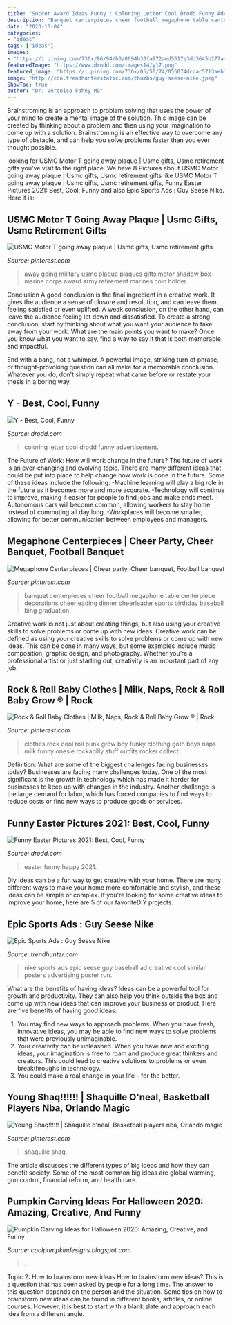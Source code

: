 ```yaml
---
title: "Soccer Award Ideas Funny : Coloring Letter Cool Drodd Funny Advertisement"
description: "Banquet centerpieces cheer football megaphone table centerpiece decorations cheerleading dinner cheerleader sports birthday baseball bing graduation"
date: "2023-10-04"
categories:
- "ideas"
tags: ["ideas"]
images:
- "https://i.pinimg.com/736x/86/94/b3/8694b30fa972aed5517e3dd3645b277a--going-away-motors.jpg"
featuredImage: "https://www.drodd.com/images14/y17.png"
featured_image: "https://i.pinimg.com/736x/05/50/74/055074dccac5713aeb38c003e5821847.jpg"
image: "http://cdn.trendhunterstatic.com/thumbs/guy-seese-nike.jpeg"
ShowToc: true
author: "Dr. Veronica Fahey MD"
---
```



Brainstroming is an approach to problem solving that uses the power of your mind to create a mental image of the solution. This image can be created by thinking about a problem and then using your imagination to come up with a solution. Brainstroming is an effective way to overcome any type of obstacle, and can help you solve problems faster than you ever thought possible.

	

		
looking for USMC Motor T going away plaque | Usmc gifts, Usmc retirement gifts you've visit to the right place. We have 8 Pictures about USMC Motor T going away plaque | Usmc gifts, Usmc retirement gifts like USMC Motor T going away plaque | Usmc gifts, Usmc retirement gifts, Funny Easter Pictures 2021: Best, Cool, Funny and also Epic Sports Ads : Guy Seese Nike. Here it is:
		
    
## USMC Motor T Going Away Plaque | Usmc Gifts, Usmc Retirement Gifts

<img loading=lazy src="https://i.pinimg.com/736x/86/94/b3/8694b30fa972aed5517e3dd3645b277a--going-away-motors.jpg" onerror="this.onerror=null;this.src='https://tse4.mm.bing.net/th?id=OIP.7ZlL4wzB11d29r8vDmzjAgHaJx&amp;pid=15.1';" alt="USMC Motor T going away plaque | Usmc gifts, Usmc retirement gifts">

_Source: pinterest.com_

>away going military usmc plaque plaques gifts motor shadow box marine corps award army retirement marines coin holder. 

	

Conclusion
A good conclusion is the final ingredient in a creative work. It gives the audience a sense of closure and resolution, and can leave them feeling satisfied or even uplifted. A weak conclusion, on the other hand, can leave the audience feeling let down and dissatisfied.
To create a strong conclusion, start by thinking about what you want your audience to take away from your work. What are the main points you want to make? Once you know what you want to say, find a way to say it that is both memorable and impactful.

End with a bang, not a whimper. A powerful image, striking turn of phrase, or thought-provoking question can all make for a memorable conclusion. Whatever you do, don't simply repeat what came before or restate your thesis in a boring way.

    
## Y - Best, Cool, Funny

<img loading=lazy src="https://www.drodd.com/images14/y17.png" onerror="this.onerror=null;this.src='https://tse3.mm.bing.net/th?id=OIP.2r7GtzspdzzhCmhbg7036AHaKD&amp;pid=15.1';" alt="Y - Best, Cool, Funny">

_Source: drodd.com_

>coloring letter cool drodd funny advertisement. 

	

The Future of Work: How will work change in the future?
The future of work is an ever-changing and evolving topic. There are many different ideas that could be put into place to help change how work is done in the future. Some of these ideas include the following: 
-Machine learning will play a big role in the future as it becomes more and more accurate. 
-Technology will continue to improve, making it easier for people to find jobs and make ends meet. 
-Autonomous cars will become common, allowing workers to stay home instead of commuting all day long. 
-Workplaces will become smaller, allowing for better communication between employees and managers.

    
## Megaphone Centerpieces | Cheer Party, Cheer Banquet, Football Banquet

<img loading=lazy src="https://i.pinimg.com/736x/7e/56/4e/7e564e46b75d270907fcf68d71b1f560--cheerleading-centerpieces-cheer-banquet-centerpieces.jpg" onerror="this.onerror=null;this.src='https://tse2.mm.bing.net/th?id=OIP.lHcvM2zzb2OgAxDLYqtUigHaNK&amp;pid=15.1';" alt="Megaphone Centerpieces | Cheer party, Cheer banquet, Football banquet">

_Source: pinterest.com_

>banquet centerpieces cheer football megaphone table centerpiece decorations cheerleading dinner cheerleader sports birthday baseball bing graduation. 

	

Creative work is not just about creating things, but also using your creative skills to solve problems or come up with new ideas.
Creative work can be defined as using your creative skills to solve problems or come up with new ideas. This can be done in many ways, but some examples include music composition, graphic design, and photography. Whether you’re a professional artist or just starting out, creativity is an important part of any job.

    
## Rock &amp; Roll Baby Clothes | Milk, Naps, Rock &amp; Roll Baby Grow ® | Rock

<img loading=lazy src="https://i.pinimg.com/736x/ee/1a/b2/ee1ab2a22f8e8bb9b5b95d8ce82e6a11--cool-baby-clothes-babies-clothes.jpg" onerror="this.onerror=null;this.src='https://tse1.mm.bing.net/th?id=OIP.68pEZ6ZarVCqhmDQ1dZLAQHaJ3&amp;pid=15.1';" alt="Rock &amp; Roll Baby Clothes | Milk, Naps, Rock &amp; Roll Baby Grow ® | Rock">

_Source: pinterest.com_

>clothes rock cool roll punk grow boy funky clothing goth boys naps milk funny onesie rockabilly stuff outfits rocker collect. 

	

Definition: What are some of the biggest challenges facing businesses today?
Businesses are facing many challenges today. One of the most significant is the growth in technology which has made it harder for businesses to keep up with changes in the industry. Another challenge is the large demand for labor, which has forced companies to find ways to reduce costs or find new ways to produce goods or services.

    
## Funny Easter Pictures 2021: Best, Cool, Funny

<img loading=lazy src="https://www.drodd.com/images10/funny-easter-pictures25.jpg" onerror="this.onerror=null;this.src='https://tse4.mm.bing.net/th?id=OIP.nhkoonz20RQ7bzXxUTYyYgAAAA&amp;pid=15.1';" alt="Funny Easter Pictures 2021: Best, Cool, Funny">

_Source: drodd.com_

>easter funny happy 2021. 

	

Diy Ideas can be a fun way to get creative with your home. There are many different ways to make your home more comfortable and stylish, and these ideas can be simple or complex. If you're looking for some creative ideas to improve your home, here are 5 of our favoriteDIY projects.

    
## Epic Sports Ads : Guy Seese Nike

<img loading=lazy src="http://cdn.trendhunterstatic.com/thumbs/guy-seese-nike.jpeg" onerror="this.onerror=null;this.src='https://tse4.mm.bing.net/th?id=OIP.Rt4IwbVFe6tx_kMX2xnPrwHaKM&amp;pid=15.1';" alt="Epic Sports Ads : Guy Seese Nike">

_Source: trendhunter.com_

>nike sports ads epic seese guy baseball ad creative cool similar posters advertising poster run. 

	

What are the benefits of having ideas?
Ideas can be a powerful tool for growth and productivity. They can also help you think outside the box and come up with new ideas that can improve your business or product. Here are five benefits of having good ideas: 
1. You may find new ways to approach problems. When you have fresh, innovative ideas, you may be able to find new ways to solve problems that were previously unimaginable. 
2. Your creativity can be unleashed. When you have new and exciting ideas, your imagination is free to roam and produce great thinkers and creators. This could lead to creative solutions to problems or even breakthroughs in technology. 
3. You could make a real change in your life – for the better.

    
## Young Shaq!!!!!! | Shaquille O&#039;neal, Basketball Players Nba, Orlando Magic

<img loading=lazy src="https://i.pinimg.com/736x/05/50/74/055074dccac5713aeb38c003e5821847.jpg" onerror="this.onerror=null;this.src='https://tse3.mm.bing.net/th?id=OIP.GPzrPQggRXu5gtqc_PY3IAAAAA&amp;pid=15.1';" alt="Young Shaq!!!!!! | Shaquille o&#039;neal, Basketball players nba, Orlando magic">

_Source: pinterest.com_

>shaquille shaq. 

	

The article discusses the different types of big ideas and how they can benefit society. Some of the most common big ideas are global warming, gun control, financial reform, and health care.

    
## Pumpkin Carving Ideas For Halloween 2020: Amazing, Creative, And Funny

<img loading=lazy src="https://1.bp.blogspot.com/-Sgh1WxCaCCQ/UlBFY9q1dcI/AAAAAAAAIOg/4nTvV9wlRm0/s1600/most-amazing-pumpkin-carving-ray-villafane-2.jpg" onerror="this.onerror=null;this.src='https://tse1.mm.bing.net/th?id=OIP.KTca-NB3SKPGsjrvZAhaLAHaIv&amp;pid=15.1';" alt="Pumpkin Carving Ideas for Halloween 2020: Amazing, Creative, and Funny">

_Source: coolpumpkindesigns.blogspot.com_

>. 

	

Topic 2: How to brainstorm new ideas
How to brainstorm new ideas? This is a question that has been asked by people for a long time. The answer to this question depends on the person and the situation. Some tips on how to brainstorm new ideas can be found in different books, articles, or online courses. However, it is best to start with a blank slate and approach each idea from a different angle.

